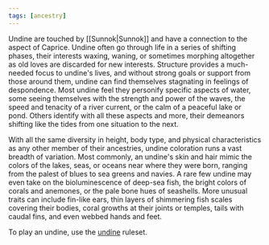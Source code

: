 ```yaml
---
tags: [ancestry]
---
```


Undine are touched by [[Sunnok|Sunnok]] and have a connection to the aspect of Caprice. Undine often go through life in a series of shifting phases, their interests waxing, waning, or sometimes morphing altogether as old loves are discarded for new interests. Structure provides a much-needed focus to undine's lives, and without strong goals or support from those around them, undine can find themselves stagnating in feelings of despondence. Most undine feel they personify specific aspects of water, some seeing themselves with the strength and power of the waves, the speed and tenacity of a river current, or the calm of a peaceful lake or pond. Others identify with all these aspects and more, their demeanors shifting like the tides from one situation to the next.

With all the same diversity in height, body type, and physical characteristics as any other member of their ancestries, undine coloration runs a vast breadth of variation. Most commonly, an undine's skin and hair mimic the colors of the lakes, seas, or oceans near where they were born, ranging from the palest of blues to sea greens and navies. A rare few undine may even take on the bioluminescence of deep-sea fish, the bright colors of corals and anemones, or the pale bone hues of seashells. More unusual traits can include fin-like ears, thin layers of shimmering fish scales covering their bodies, coral growths at their joints or temples, tails with caudal fins, and even webbed hands and feet.

To play an undine, use the [undine](https://2e.aonprd.com/Ancestries.aspx?ID=37) ruleset.
